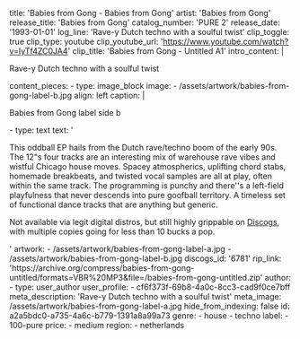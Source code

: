 title: 'Babies from Gong - Babies from Gong'
artist: 'Babies from Gong'
release_title: 'Babies from Gong'
catalog_number: 'PURE 2'
release_date: '1993-01-01'
log_line: 'Rave-y Dutch techno with a soulful twist'
clip_toggle: true
clip_type: youtube
clip_youtube_url: 'https://www.youtube.com/watch?v=IyTf4ZC0JA4'
clip_title: 'Babies from Gong - Untitled A1'
intro_content: |
  <p>Rave-y Dutch techno with a soulful twist
  </p>
content_pieces:
  -
    type: image_block
    image:
      - /assets/artwork/babies-from-gong-label-b.jpg
    align: left
    caption: |
      <p>Babies from Gong label side b
      </p>
  -
    type: text
    text: '<p>This oddball EP hails from the Dutch rave/techno boom of the early 90s. The 12"s four tracks are an interesting mix of warehouse rave vibes and wistful Chicago house moves. Spacey atmospherics, uplifting chord stabs, homemade breakbeats, and twisted vocal samples are all at play, often within the same track. The programming is punchy and there''s a left-field playfulness that never descends into pure goofball territory.&nbsp;A timeless set of functional dance tracks that are anything but generic.</p><p>Not available via legit digital distros, but still highly grippable on <a href="A timeless set of tracks that are anything but generic.">Discogs</a>, with multiple copies going for less than 10 bucks a pop.&nbsp;&nbsp;</p>'
artwork:
  - /assets/artwork/babies-from-gong-label-a.jpg
  - /assets/artwork/babies-from-gong-label-b.jpg
discogs_id: '6781'
rip_link: 'https://archive.org/compress/babies-from-gong-untitled/formats=VBR%20MP3&file=/babies-from-gong-untitled.zip'
author:
  -
    type: user_author
    user_profile:
      - cf6f373f-69b8-4a0c-8cc3-cad9f0ce7bff
meta_description: 'Rave-y Dutch techno with a soulful twist'
meta_image: /assets/artwork/babies-from-gong-label-a.jpg
hide_from_indexing: false
id: a2a5bdc0-a735-4a6c-b779-1391a8a99a73
genre:
  - house
  - techno
label:
  - 100-pure
price:
  - medium
region:
  - netherlands
